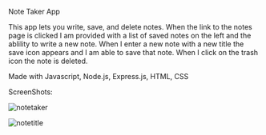 Note Taker App

This app lets you write, save, and delete notes. When the link to the notes page is clicked I am provided with a list of saved notes on the left and the ablility to write a new note. When I enter a new note with a new title the save icon appears and I am able to save that note. When I click on the trash icon the note is deleted.

Made with Javascript, Node.js, Express.js, HTML, CSS


ScreenShots:

![notetaker](https://user-images.githubusercontent.com/91795114/168503321-73dac3da-2bd5-40fe-a39d-65234178b107.jpg)


![notetitle](https://user-images.githubusercontent.com/91795114/168503277-7141c595-280f-40f6-a81d-660b002ebae6.jpg)
